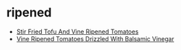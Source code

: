 # ripened

 * [Stir Fried Tofu And Vine Ripened Tomatoes](../../index/s/stir-fried-tofu-and-vine-ripened-tomatoes-232840.json)
 * [Vine Ripened Tomatoes Drizzled With Balsamic Vinegar](../../index/v/vine-ripened-tomatoes-drizzled-with-balsamic-vinegar-13243.json)
